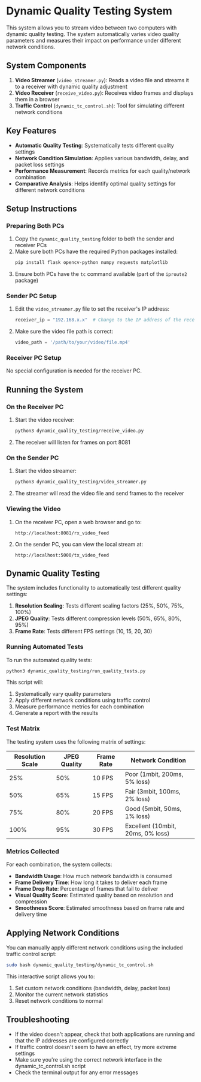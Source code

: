 # Dynamic Quality Testing System

This system allows you to stream video between two computers with dynamic quality testing. The system automatically varies video quality parameters and measures their impact on performance under different network conditions.

## System Components

1. **Video Streamer** (`video_streamer.py`): Reads a video file and streams it to a receiver with dynamic quality adjustment
2. **Video Receiver** (`receive_video.py`): Receives video frames and displays them in a browser
3. **Traffic Control** (`dynamic_tc_control.sh`): Tool for simulating different network conditions

## Key Features

- **Automatic Quality Testing**: Systematically tests different quality settings
- **Network Condition Simulation**: Applies various bandwidth, delay, and packet loss settings
- **Performance Measurement**: Records metrics for each quality/network combination
- **Comparative Analysis**: Helps identify optimal quality settings for different network conditions

## Setup Instructions

### Preparing Both PCs

1. Copy the `dynamic_quality_testing` folder to both the sender and receiver PCs
2. Make sure both PCs have the required Python packages installed:
   ```bash
   pip install flask opencv-python numpy requests matplotlib
   ```
3. Ensure both PCs have the `tc` command available (part of the `iproute2` package)

### Sender PC Setup

1. Edit the `video_streamer.py` file to set the receiver's IP address:
   ```python
   receiver_ip = "192.168.x.x"  # Change to the IP address of the receiver PC
   ```

2. Make sure the video file path is correct:
   ```python
   video_path = '/path/to/your/video/file.mp4'
   ```

### Receiver PC Setup

No special configuration is needed for the receiver PC.

## Running the System

### On the Receiver PC

1. Start the video receiver:
   ```bash
   python3 dynamic_quality_testing/receive_video.py
   ```
2. The receiver will listen for frames on port 8081

### On the Sender PC

1. Start the video streamer:
   ```bash
   python3 dynamic_quality_testing/video_streamer.py
   ```
2. The streamer will read the video file and send frames to the receiver

### Viewing the Video

1. On the receiver PC, open a web browser and go to:
   ```
   http://localhost:8081/rx_video_feed
   ```
2. On the sender PC, you can view the local stream at:
   ```
   http://localhost:5000/tx_video_feed
   ```

## Dynamic Quality Testing

The system includes functionality to automatically test different quality settings:

1. **Resolution Scaling**: Tests different scaling factors (25%, 50%, 75%, 100%)
2. **JPEG Quality**: Tests different compression levels (50%, 65%, 80%, 95%)
3. **Frame Rate**: Tests different FPS settings (10, 15, 20, 30)

### Running Automated Tests

To run the automated quality tests:

```bash
python3 dynamic_quality_testing/run_quality_tests.py
```

This script will:
1. Systematically vary quality parameters
2. Apply different network conditions using traffic control
3. Measure performance metrics for each combination
4. Generate a report with the results

### Test Matrix

The testing system uses the following matrix of settings:

| Resolution Scale | JPEG Quality | Frame Rate | Network Condition |
|------------------|-------------|------------|-------------------|
| 25%              | 50%         | 10 FPS     | Poor (1mbit, 200ms, 5% loss) |
| 50%              | 65%         | 15 FPS     | Fair (3mbit, 100ms, 2% loss) |
| 75%              | 80%         | 20 FPS     | Good (5mbit, 50ms, 1% loss) |
| 100%             | 95%         | 30 FPS     | Excellent (10mbit, 20ms, 0% loss) |

### Metrics Collected

For each combination, the system collects:

- **Bandwidth Usage**: How much network bandwidth is consumed
- **Frame Delivery Time**: How long it takes to deliver each frame
- **Frame Drop Rate**: Percentage of frames that fail to deliver
- **Visual Quality Score**: Estimated quality based on resolution and compression
- **Smoothness Score**: Estimated smoothness based on frame rate and delivery time

## Applying Network Conditions

You can manually apply different network conditions using the included traffic control script:

```bash
sudo bash dynamic_quality_testing/dynamic_tc_control.sh
```

This interactive script allows you to:
1. Set custom network conditions (bandwidth, delay, packet loss)
2. Monitor the current network statistics
3. Reset network conditions to normal

## Troubleshooting

- If the video doesn't appear, check that both applications are running and that the IP addresses are configured correctly
- If traffic control doesn't seem to have an effect, try more extreme settings
- Make sure you're using the correct network interface in the dynamic_tc_control.sh script
- Check the terminal output for any error messages